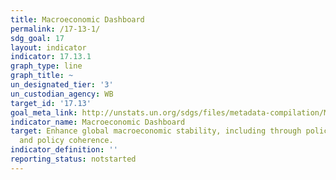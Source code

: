 ```yaml
---
title: Macroeconomic Dashboard
permalink: /17-13-1/
sdg_goal: 17
layout: indicator
indicator: 17.13.1
graph_type: line
graph_title: ~
un_designated_tier: '3'
un_custodian_agency: WB
target_id: '17.13'
goal_meta_link: http://unstats.un.org/sdgs/files/metadata-compilation/Metadata-Goal-17.pdf
indicator_name: Macroeconomic Dashboard
target: Enhance global macroeconomic stability, including through policy coordination
  and policy coherence.
indicator_definition: ''
reporting_status: notstarted
---
```

